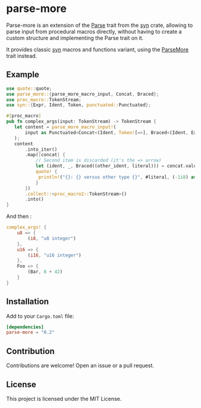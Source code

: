 # parse-more

Parse-more is an extension of the [Parse](https://docs.rs/syn/latest/syn/parse/trait.Parse.html) trait from the [syn](https://docs.rs/syn/) crate, allowing to parse input from procedural macros directly, without having to create a custom structure and implementing the Parse trait on it.

It provides classic [syn](https://docs.rs/syn/) macros and functions variant, using the [ParseMore](https://docs.rs/parse-more/latest/parse-more/trait.ParseMore.html) trait instead.

## Example

```rust
use quote::quote;
use parse_more::{parse_more_macro_input, Concat, Braced};
use proc_macro::TokenStream;
use syn::{Expr, Ident, Token, punctuated::Punctuated};

#[proc_macro]
pub fn complex_args(input: TokenStream) -> TokenStream {
   let content = parse_more_macro_input!(
       input as Punctuated<Concat<(Ident, Token![=>], Braced<(Ident, Expr)>)>, Token![,]>
   );
   content
       .into_iter()
       .map(|concat| {
           // Second item is discarded (it's the => arrow)
           let (ident, _, Braced((other_ident, literal))) = concat.value();
           quote! {
            println!("{}: {} versus other type {}", #literal, (-1i8) as #ident, (-1i8) as #other_ident);
           }
       })
       .collect::<proc_macro2::TokenStream>()
       .into()
}
```

And then :

```rust
complex_args! {
    u8 => {
        (i8, "u8 integer")
    },
    u16 => {
        (i16, "u16 integer")
    },
    Foo => {
        (Bar, 8 + 42)
    }
}
```

## Installation

Add to your `Cargo.toml` file:

```toml
[dependencies]
parse-more = "0.2"
```

## Contribution

Contributions are welcome! Open an issue or a pull request.

## License

This project is licensed under the MIT License.
